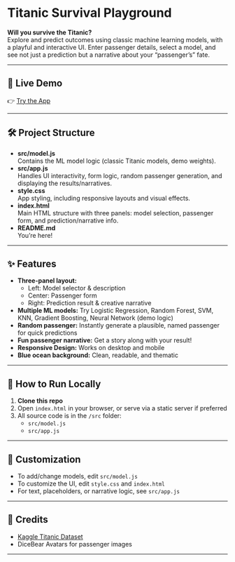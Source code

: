 # Titanic Survival Playground

**Will you survive the Titanic?**  
Explore and predict outcomes using classic machine learning models, with a playful and interactive UI. Enter passenger details, select a model, and see not just a prediction but a narrative about your “passenger’s” fate.

---

## 🚀 Live Demo

👉 [Try the App](https://aakashsinghgit.github.io/will-you-survive-titanic/)

---

## 🛠️ Project Structure

- **src/model.js**  
  Contains the ML model logic (classic Titanic models, demo weights).
- **src/app.js**  
  Handles UI interactivity, form logic, random passenger generation, and displaying the results/narratives.
- **style.css**  
  App styling, including responsive layouts and visual effects.
- **index.html**  
  Main HTML structure with three panels: model selection, passenger form, and prediction/narrative info.
- **README.md**  
  You’re here!

---

## ✨ Features

- **Three-panel layout:**  
  - Left: Model selector & description  
  - Center: Passenger form  
  - Right: Prediction result & creative narrative
- **Multiple ML models:** Try Logistic Regression, Random Forest, SVM, KNN, Gradient Boosting, Neural Network (demo logic)
- **Random passenger:** Instantly generate a plausible, named passenger for quick predictions
- **Fun passenger narrative:** Get a story along with your result!
- **Responsive Design:** Works on desktop and mobile
- **Blue ocean background:** Clean, readable, and thematic

---

## 📁 How to Run Locally

1. **Clone this repo**
2. Open `index.html` in your browser, or serve via a static server if preferred
3. All source code is in the `/src` folder:
   - `src/model.js`
   - `src/app.js`

---

## 📝 Customization

- To add/change models, edit `src/model.js`
- To customize the UI, edit `style.css` and `index.html`
- For text, placeholders, or narrative logic, see `src/app.js`

---

## 📢 Credits

- [Kaggle Titanic Dataset](https://www.kaggle.com/competitions/titanic)
- DiceBear Avatars for passenger images

---

